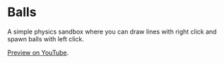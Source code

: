 # Balls

A simple physics sandbox where you can draw lines with right click and spawn
balls with left click.

[Preview on YouTube](https://youtu.be/iq0csqVX84A).
